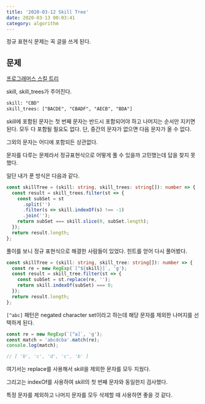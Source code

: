```yaml
---
title: '2020-03-12 Skill Tree'
date: 2020-03-13 00:03:41
category: algorithm
---
```


정규 표현식 문제는 꼭 글을 쓰게 된다.

## 문제

[프로그래머스 스킬 트리](https://programmers.co.kr/learn/courses/30/lessons/49993)

skill, skill_trees가 주어진다.

```txt
skill: "CBD"
skill_trees: ["BACDE", "CBADF", "AECB", "BDA"]
```

skill에 포함된 문자는 첫 번째 문자는 반드시 포함되어야 하고 나머지는 순서만 지키면 된다. 모두 다 포함될 필요도 없다. 단, 중간의 문자가 없으면 다음 문자가 올 수 없다.

그외의 문자는 어디에 포함되든 상관없다.

문자를 다루는 문제라서 정규표현식으로 어떻게 풀 수 있을까 고민했는데 답을 찾지 못했다.

일단 내가 푼 방식은 다음과 같다.

```ts
const skillTree = (skill: string, skill_trees: string[]): number => {
  const result = skill_trees.filter(st => {
    const subSet = st
      .split('')
      .filter(s => skill.indexOf(s) !== -1)
      .join('');
    return subSet === skill.slice(0, subSet.length);
  });
  return result.length;
};
```

풀이를 보니 정규 표현식으로 해결한 사람들이 있었다. 힌트를 얻어 다시 풀어봤다.

```ts
const skillTree = (skill: string, skill_tree: string[]): number => {
  const re = new RegExp(`[^${skill}]`, 'g');
  const result = skill_tree.filter(st => {
    const subSet = st.replace(re, '');
    return skill.indexOf(subSet) === 0;
  });
  return result.length;
};
```

`[^abc]` 패턴은 negated character set이라고 하는데 해당 문자를 제외한 나머지를 선택하게 된다.

```ts
const re = new RegExp(`[^a]`, 'g');
const match = 'abcdcba'.match(re);
console.log(match);

// [ 'b', 'c', 'd', 'c', 'b' ]
```

여기서는 replace를 사용해서 skill을 제외한 문자를 모두 지웠다.

그리고는 indexOf를 사용하여 skill의 첫 번째 문자와 동일한지 검사했다.

특정 문자를 제외하고 나머지 문자를 모두 삭제할 때 사용하면 좋을 것 같다.
